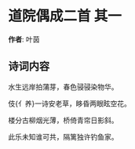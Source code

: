 # 道院偶成二首  其一

**作者**: 叶茵

## 诗词内容

水生远岸拍蒲芽，春色骎骎染物华。

伎{亻养}一诗安老草，眵昏两眼眩空花。

楼分古柳烟光薄，桥倚青帘日影斜。

此乐未知谁可共，隔篱独许钓鱼家。

